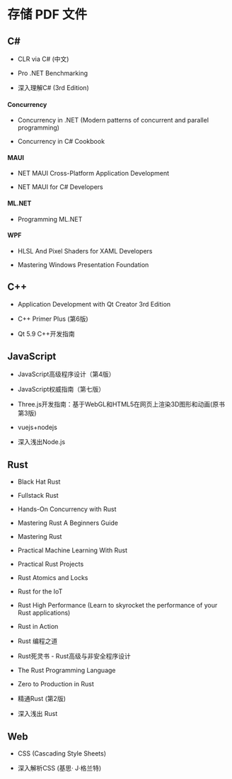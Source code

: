 # 存储 PDF 文件

## C#

- CLR via C# (中文)

- Pro .NET Benchmarking

- 深入理解C# (3rd Edition)

#### Concurrency

- Concurrency in .NET (Modern patterns of concurrent and parallel programming)

- Concurrency in C# Cookbook

#### MAUI

- NET MAUI Cross-Platform Application Development

- NET MAUI for C# Developers

#### ML.NET

- Programming ML.NET

#### WPF

- HLSL And Pixel Shaders for XAML Developers

- Mastering Windows Presentation Foundation

## C++

- Application Development with Qt Creator 3rd Edition

- C++ Primer Plus (第6版)

- Qt 5.9 C++开发指南

## JavaScript

- JavaScript高级程序设计（第4版）

- JavaScript权威指南（第七版）

- Three.js开发指南：基于WebGL和HTML5在网页上渲染3D图形和动画(原书第3版)

- vuejs+nodejs

- 深入浅出Node.js

## Rust

- Black Hat Rust

- Fullstack Rust

- Hands-On Concurrency with Rust

- Mastering Rust A Beginners Guide

- Mastering Rust

- Practical Machine Learning With Rust

- Practical Rust Projects

- Rust Atomics and Locks

- Rust for the IoT

- Rust High Performance (Learn to skyrocket the performance of your Rust applications)

- Rust in Action

- Rust 编程之道

- Rust死灵书 - Rust高级与非安全程序设计

- The Rust Programming Language

- Zero to Production in Rust

- 精通Rust (第2版)

- 深入浅出 Rust

## Web

- CSS (Cascading Style Sheets)

- 深入解析CSS (基思· J·格兰特)
